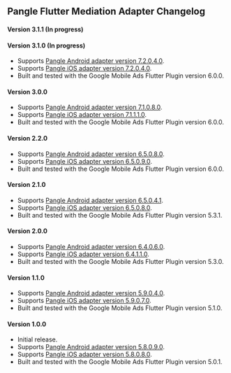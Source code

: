 ## Pangle Flutter Mediation Adapter Changelog

#### Version 3.1.1 (In progress)

#### Version 3.1.0 (In progress)
- Supports [Pangle Android adapter version 7.2.0.4.0](https://github.com/googleads/googleads-mobile-android-mediation/blob/main/ThirdPartyAdapters/pangle/CHANGELOG.md#version-72040).
- Supports [Pangle iOS adapter version 7.2.0.4.0](https://github.com/googleads/googleads-mobile-ios-mediation/blob/main/adapters/Pangle/CHANGELOG.md#version-72040).
- Built and tested with the Google Mobile Ads Flutter Plugin version 6.0.0.

#### Version 3.0.0
- Supports [Pangle Android adapter version 7.1.0.8.0](https://github.com/googleads/googleads-mobile-android-mediation/blob/main/ThirdPartyAdapters/pangle/CHANGELOG.md#version-71080).
- Supports [Pangle iOS adapter version 7.1.1.1.0](https://github.com/googleads/googleads-mobile-ios-mediation/blob/main/adapters/Pangle/CHANGELOG.md#version-71110).
- Built and tested with the Google Mobile Ads Flutter Plugin version 6.0.0.

#### Version 2.2.0
- Supports [Pangle Android adapter version 6.5.0.8.0](https://github.com/googleads/googleads-mobile-android-mediation/blob/main/ThirdPartyAdapters/pangle/CHANGELOG.md#version-65080).
- Supports [Pangle iOS adapter version 6.5.0.9.0](https://github.com/googleads/googleads-mobile-ios-mediation/blob/main/adapters/Pangle/CHANGELOG.md#version-65090).
- Built and tested with the Google Mobile Ads Flutter Plugin version 6.0.0.

#### Version 2.1.0
- Supports [Pangle Android adapter version 6.5.0.4.1](https://github.com/googleads/googleads-mobile-android-mediation/blob/main/ThirdPartyAdapters/pangle/CHANGELOG.md#version-65041).
- Supports [Pangle iOS adapter version 6.5.0.8.0](https://github.com/googleads/googleads-mobile-ios-mediation/blob/main/adapters/Pangle/CHANGELOG.md#version-65080).
- Built and tested with the Google Mobile Ads Flutter Plugin version 5.3.1.

#### Version 2.0.0
- Supports [Pangle Android adapter version 6.4.0.6.0](https://github.com/googleads/googleads-mobile-android-mediation/blob/main/ThirdPartyAdapters/pangle/CHANGELOG.md#version-64060).
- Supports [Pangle iOS adapter version 6.4.1.1.0](https://github.com/googleads/googleads-mobile-ios-mediation/blob/main/adapters/Pangle/CHANGELOG.md#version-64110).
- Built and tested with the Google Mobile Ads Flutter Plugin version 5.3.0.

#### Version 1.1.0
- Supports [Pangle Android adapter version 5.9.0.4.0](https://github.com/googleads/googleads-mobile-android-mediation/blob/main/ThirdPartyAdapters/pangle/CHANGELOG.md#version-59040).
- Supports [Pangle iOS adapter version 5.9.0.7.0](https://github.com/googleads/googleads-mobile-ios-mediation/blob/main/adapters/Pangle/CHANGELOG.md#version-59070).
- Built and tested with the Google Mobile Ads Flutter Plugin version 5.1.0.

#### Version 1.0.0
- Initial release.
- Supports [Pangle Android adapter version 5.8.0.9.0](https://github.com/googleads/googleads-mobile-android-mediation/blob/main/ThirdPartyAdapters/pangle/CHANGELOG.md#version-58090).
- Supports [Pangle iOS adapter version 5.8.0.8.0](https://github.com/googleads/googleads-mobile-ios-mediation/blob/main/adapters/Pangle/CHANGELOG.md#version-58080).
- Built and tested with the Google Mobile Ads Flutter Plugin version 5.0.1.